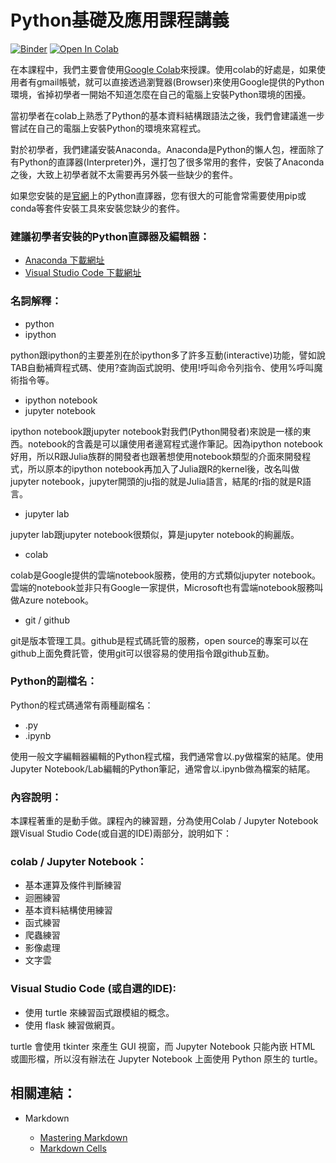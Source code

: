 # Python基礎及應用課程講義

[![Binder](https://mybinder.org/badge_logo.svg)](https://mybinder.org/v2/gh/victorgau/python_tutorial/master)
[![Open In Colab](https://colab.research.google.com/assets/colab-badge.svg)](https://colab.research.google.com/github/victorgau/python_tutorial/)

在本課程中，我們主要會使用[Google Colab](http://colab.research.google.com/)來授課。使用colab的好處是，如果使用者有gmail帳號，就可以直接透過瀏覽器(Browser)來使用Google提供的Python環境，省掉初學者一開始不知道怎麼在自己的電腦上安裝Python環境的困擾。

當初學者在colab上熟悉了Python的基本資料結構跟語法之後，我們會建議進一步嘗試在自己的電腦上安裝Python的環境來寫程式。

對於初學者，我們建議安裝Anaconda。Anaconda是Python的懶人包，裡面除了有Python的直譯器(Interpreter)外，還打包了很多常用的套件，安裝了Anaconda之後，大致上初學者就不太需要再另外裝一些缺少的套件。

如果您安裝的是[官網](https://www.python.org/)上的Python直譯器，您有很大的可能會常需要使用pip或conda等套件安裝工具來安裝您缺少的套件。

### 建議初學者安裝的Python直譯器及編輯器：

* [Anaconda 下載網址](https://www.anaconda.com/download/)
* [Visual Studio Code 下載網址](https://code.visualstudio.com/)

### 名詞解釋：

* python
* ipython

python跟ipython的主要差別在於ipython多了許多互動(interactive)功能，譬如說TAB自動補齊程式碼、使用?查詢函式說明、使用!呼叫命令列指令、使用%呼叫魔術指令等。

* ipython notebook
* jupyter notebook

ipython notebook跟jupyter notebook對我們(Python開發者)來說是一樣的東西。notebook的含義是可以讓使用者邊寫程式邊作筆記。因為ipython notebook好用，所以R跟Julia族群的開發者也跟著想使用notebook類型的介面來開發程式，所以原本的ipython notebook再加入了Julia跟R的kernel後，改名叫做jupyter notebook，jupyter開頭的ju指的就是Julia語言，結尾的r指的就是R語言。

* jupyter lab

jupyter lab跟jupyter notebook很類似，算是jupyter notebook的絢麗版。

* colab

colab是Google提供的雲端notebook服務，使用的方式類似jupyter notebook。雲端的notebook並非只有Google一家提供，Microsoft也有雲端notebook服務叫做Azure notebook。

* git / github

git是版本管理工具。github是程式碼託管的服務，open source的專案可以在github上面免費託管，使用git可以很容易的使用指令跟github互動。

### Python的副檔名：

Python的程式碼通常有兩種副檔名：

* .py
* .ipynb

使用一般文字編輯器編輯的Python程式檔，我們通常會以.py做檔案的結尾。使用Jupyter Notebook/Lab編輯的Python筆記，通常會以.ipynb做為檔案的結尾。

### 內容說明：

本課程著重的是動手做。課程內的練習題，分為使用Colab / Jupyter Notebook跟Visual Studio Code(或自選的IDE)兩部分，說明如下：

### colab / Jupyter Notebook：

* 基本運算及條件判斷練習
* 迴圈練習
* 基本資料結構使用練習
* 函式練習
* 爬蟲練習
* 影像處理
* 文字雲

### Visual Studio Code (或自選的IDE):

* 使用 turtle 來練習函式跟模組的概念。
* 使用 flask 練習做網頁。

turtle 會使用 tkinter 來產生 GUI 視窗，而 Jupyter Notebook 只能內嵌 HTML 或圖形檔，所以沒有辦法在 Jupyter Notebook 上面使用 Python 原生的 turtle。

## 相關連結：

* Markdown

  * [Mastering Markdown](https://guides.github.com/features/mastering-markdown/)
  * [Markdown Cells](https://goo.gl/opufZk)